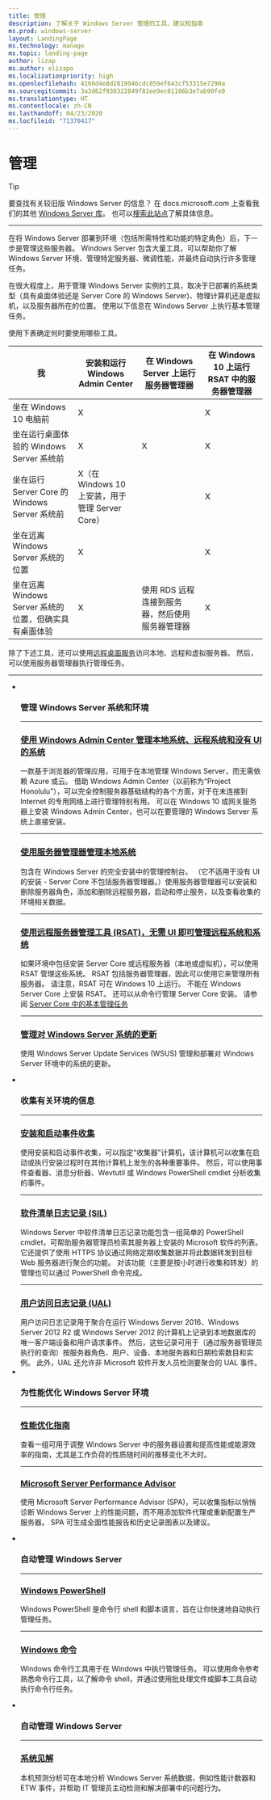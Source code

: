 ```yaml
---
title: 管理
description: 了解关于 Windows Server 管理的工具、建议和指南
ms.prod: windows-server
layout: LandingPage
ms.technology: manage
ms.topic: landing-page
author: lizap
ms.author: elizapo
ms.localizationpriority: high
ms.openlocfilehash: 4166d4e8d2819946cdc859ef643cf53315e7290a
ms.sourcegitcommit: 3a3d62f938322849f81ee9ec01186b3e7ab90fe0
ms.translationtype: HT
ms.contentlocale: zh-CN
ms.lasthandoff: 04/23/2020
ms.locfileid: "71370417"
---
```

# <a name="management"></a>管理


>[!TIP]
> 要查找有关较旧版 Windows Server 的信息？ 在 docs.microsoft.com 上查看我们的其他 [Windows Server 库](/previous-versions/windows/)。 也可以[搜索此站点](https://docs.microsoft.com/search/index?search=Windows+Server&dataSource=previousVersions)了解具体信息。

<hr />

在将 Windows Server 部署到环境（包括所需特性和功能的特定角色）后，下一步是管理这些服务器。 Windows Server 包含大量工具，可以帮助你了解 Windows Server 环境、管理特定服务器、微调性能，并最终自动执行许多管理任务。 

在很大程度上，用于管理 Windows Server 实例的工具，取决于已部署的系统类型（具有桌面体验还是 Server Core 的 Windows Server)、物理计算机还是虚拟机，以及服务器所在的位置。 使用以下信息在 Windows Server 上执行基本管理任务。

使用下表确定何时要使用哪些工具。

| 我   | 安装和运行 Windows Admin Center | 在 Windows Server 上运行服务器管理器 | 在 Windows 10 上运行 RSAT 中的服务器管理器 |
|--------|----------------------|--------------------------------------|------------------------------------------|
| 坐在 Windows 10 电脑前 | X  |                                      | X                                        |
| 坐在运行桌面体验的 Windows Server 系统前 | X | X | X |
| 坐在运行 Server Core 的 Windows Server 系统前 |X（在 Windows 10 上安装，用于管理 Server Core） | | X |
| 坐在远离 Windows Server 系统的位置 |X | | X |
| 坐在远离 Windows Server 系统的位置，但确实具有桌面体验 |X | 使用 RDS 远程连接到服务器，然后使用服务器管理器 | X |

除了下述工具，还可以使用[远程桌面服务](../remote/remote-desktop-services/welcome-to-rds.md)访问本地、远程和虚拟服务器。 然后，可以使用服务器管理器执行管理任务。

<HR />

<ul class="cardsI panelContent">
<li>
        <div class="cardSize">
            <div class="cardPadding">
                <div class="card">
                    <div class="cardImageOuter">
                        <div class="cardImage">
                            <img src="../media/i-manage.svg" alt="" />
                        </div>
                    </div>
                    <div class="cardText">
                    <h3>管理 Windows Server 系统和环境</h3>
<HR />
                        <p><h3><a href="../manage/windows-admin-center/overview.md">使用 Windows Admin Center 管理本地系统、远程系统和没有 UI 的系统</a></h3>一款基于浏览器的管理应用，可用于在本地管理 Windows Server，而无需依赖 Azure 或云。 借助 Windows Admin Center（以前称为“Project Honolulu”），可以完全控制服务器基础结构的各个方面，对于在未连接到 Internet 的专用网络上进行管理特别有用。 可以在 Windows 10 或网关服务器上安装 Windows Admin Center，也可以在要管理的 Windows Server 系统上直接安装。</p>
<HR />
                        <p><h3><a href="server-manager/server-manager.md">使用服务器管理器管理本地系统</a></h3>包含在 Windows Server 的完全安装中的管理控制台。 （它不适用于没有 UI 的安装 - Server Core 不包括服务器管理器。）使用服务器管理器可以安装和删除服务器角色，添加和删除远程服务器，启动和停止服务，以及查看收集的环境相关数据。</p>
<HR />
                        <p><h3><a href="../remote/remote-server-administration-tools.md">使用远程服务器管理工具 (RSAT)，无需 UI 即可管理远程系统和系统</a></h3>如果环境中包括安装 Server Core 或远程服务器（本地或虚拟机），可以使用 RSAT 管理这些系统。 RSAT 包括服务器管理器，因此可以使用它来管理所有服务器。 请注意，RSAT 可在 Windows 10 上运行。 不能在 Windows Server Core 上安装 RSAT。 还可以从命令行管理 Server Core 安装。 请参阅 <a href="server-core/server-core-administer.md">Server Core 中的基本管理任务</a>
<HR />
                        <p><h3><a href="windows-server-update-services/get-started/windows-server-update-services-wsus.md">管理对 Windows Server 系统的更新</a></h3>使用 Windows Server Update Services (WSUS) 管理和部署对 Windows Server 环境中的系统的更新。</p>
                    </div>
                </div>
            </div>
        </div>
    </li>
<li>
        <div class="cardSize">
            <div class="cardPadding">
                <div class="card">
                    <div class="cardImageOuter">
                        <div class="cardImage">
                            <img src="../media/i-manage.svg" alt="" />
                        </div>
                    </div>
                    <div class="cardText">
                    <h3>收集有关环境的信息</h3>
<HR />
                        <p><h3><a href="get-started-with-setup-and-boot-event-collection.md">安装和启动事件收集</a></h3>使用安装和启动事件收集，可以指定“收集器”计算机，该计算机可以收集在启动或执行安装过程时在其他计算机上发生的各种重要事件。 然后，可以使用事件查看器、消息分析器、Wevtutil 或 Windows PowerShell cmdlet 分析收集的事件。 </p>
<HR />
                        <p><h3><a href="software-inventory-logging/get-started-with-software-inventory-logging.md">软件清单日志记录 (SIL)</a></h3>Windows Server 中软件清单日志记录功能包含一组简单的 PowerShell cmdlet，可帮助服务器管理员检索其服务器上安装的 Microsoft 软件的列表。 它还提供了使用 HTTPS 协议通过网络定期收集数据并将此数据转发到目标 Web 服务器进行聚合的功能。 对该功能（主要是按小时进行收集和转发）的管理也可以通过 PowerShell 命令完成。</p>
<HR />
                        <p><h3><a href="user-access-logging/get-started-with-user-access-logging.md">用户访问日志记录 (UAL)</a></h3>用户访问日志记录用于聚合在运行 Windows Server 2016、Windows Server 2012 R2 或 Windows Server 2012 的计算机上记录到本地数据库的唯一客户端设备和用户请求事件。 然后，这些记录可用于（通过服务器管理员执行的查询）按服务器角色、用户、设备、本地服务器和日期检索数目和实例。 此外，UAL 还允许非 Microsoft 软件开发人员检测要聚合的 UAL 事件。 </a>
                    </div>
                </div>
            </div>
        </div>
    </li>
<li>
        <div class="cardSize">
            <div class="cardPadding">
                <div class="card">
                    <div class="cardImageOuter">
                        <div class="cardImage">
                            <img src="../media/i-manage.svg" alt="" />
                        </div>
                    </div>
                    <div class="cardText">
                    <h3>为性能优化 Windows Server 环境</h3>
<HR />
                        <p><h3><a href="performance-tuning/index.md">性能优化指南</a></h3>查看一组可用于调整 Windows Server 中的服务器设置和提高性能或能源效率的指南，尤其是工作负荷的性质随时间的推移变化不大时。</p>
<HR />
                        <p><h3><a href="server-performance-advisor/microsoft-server-performance-advisor.md">Microsoft Server Performance Advisor</a></h3>使用 Microsoft Server Performance Advisor (SPA)，可以收集指标以悄悄诊断 Windows Server 上的性能问题，而不用添加软件代理或重新配置生产服务器。 SPA 可生成全面性能报告和历史记录图表以及建议。</p>
                    </div>
                </div>
            </div>
        </div>
    </li>
<li>
        <div class="cardSize">
            <div class="cardPadding">
                <div class="card">
                    <div class="cardImageOuter">
                        <div class="cardImage">
                            <img src="../media/i-manage.svg" alt="" />
                        </div>
                    </div>
                    <div class="cardText">
                    <h3>自动管理 Windows Server</h3>
<HR />
                        <p><h3><a href="https://docs.microsoft.com/powershell/scripting/powershell-scripting?view=powershell-5.1">Windows PowerShell</a></h3>Windows PowerShell 是命令行 shell 和脚本语言，旨在让你快速地自动执行管理任务。 </p>
<HR />
                        <p><h3><a href="windows-commands/windows-commands.md">Windows 命令</a></h3>Windows 命令行工具用于在 Windows 中执行管理任务。 可以使用命令参考熟悉命令行工具，以了解命令 shell，并通过使用批处理文件或脚本工具自动执行命令行任务。</p>
                    </div>
                </div>
            </div>
        </div>
    </li>
<li>
        <div class="cardSize">
            <div class="cardPadding">
                <div class="card">
                    <div class="cardImageOuter">
                        <div class="cardImage">
                            <img src="../media/i-manage.svg" alt="" />
                        </div>
                    </div>
                    <div class="cardText">
                    <h3>自动管理 Windows Server</h3>
<HR />
                        <p><h3><a href="..\manage\system-insights\overview.md">系统见解</h3></a>本机预测分析可在本地分析 Windows Server 系统数据，例如性能计数器和 ETW 事件，并帮助 IT 管理员主动检测和解决部署中的问题行为。</p>
                    </div>
                </div>
            </div>
        </div>
    </li>
</ul>